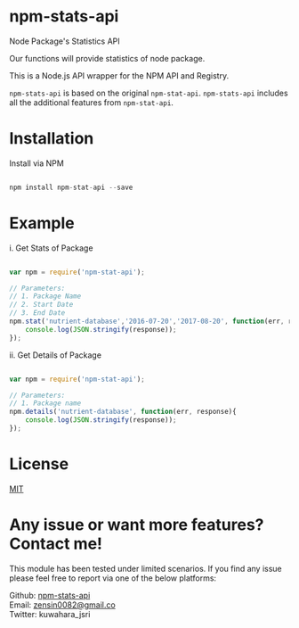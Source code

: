# npm-stats-api

Node Package's Statistics API

Our functions will provide statistics of node package.

This is a Node.js API wrapper for the NPM API and Registry.

`npm-stats-api` is based on the original `npm-stat-api`. `npm-stats-api` includes all the additional features from `npm-stat-api`.

# Installation

Install via NPM

```js

npm install npm-stat-api --save

```

# Example

i. Get Stats of Package

```js

var npm = require('npm-stat-api');

// Parameters:
// 1. Package Name
// 2. Start Date
// 3. End Date
npm.stat('nutrient-database','2016-07-20','2017-08-20', function(err, response){
	console.log(JSON.stringify(response));
});

```

ii. Get Details of Package

```js

var npm = require('npm-stat-api');

// Parameters:
// 1. Package name
npm.details('nutrient-database', function(err, response){
	console.log(JSON.stringify(response));
});

```

# License

[MIT](https://github.com/k-kuwahara/npm-stats-api/blob/master/LICENSE)

# Any issue or want more features? Contact me!

This module has been tested under limited scenarios. If you find any issue please feel free to report via one of the below platforms:

Github: <a href="https://github.com/k-kuwahara/npm-stats-api/issues">npm-stats-api</a><br>
Email: zensin0082@gmail.co<br>
Twitter: kuwahara_jsri

